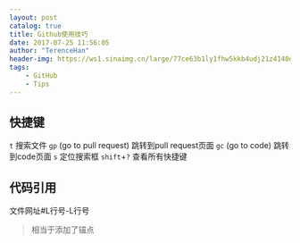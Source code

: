 ```yaml
---
layout: post
catalog: true
title: Github使用技巧
date: 2017-07-25 11:56:05
author: "TerenceHan"
header-img: https://ws1.sinaimg.cn/large/77ce63b1ly1fhw5kkb4udj21z4140ds5.jpg
tags:
	- GitHub
	- Tips
---
```

## 快捷键
`t` 搜索文件
`gp` (go to pull request) 跳转到pull request页面
`gc` (go to code) 跳转到code页面
`s` 定位搜索框
`shift`+`?` 查看所有快捷键
## 代码引用
文件网址#L行号-L行号
> 相当于添加了锚点